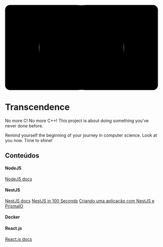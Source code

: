 <div id="top" align="center" style="background-color: #000;border-radius: 16px;">
  <img src="https://i.pinimg.com/originals/3b/8b/3a/3b8b3a3d1cd3e2951b014a1c9095aeb9.gif" width="280" style="border-radius:50%" />
</div>

# Transcendence

No more C! No more C++! This project is about doing something you’ve never done before.

Remind yourself the beginning of your journey in computer science. Look at you now. Time to shine!

## Conteúdos

#### NodeJS

[NodeJS docs](https://nodejs.org/en/docs/)

#### NestJS

[NestJS docs](https://docs.nestjs.com/)
[NestJS in 100 Seconds](https://www.youtube.com/watch?v=0M8AYU_hPas)
[Criando uma aplicação com NestJS e PrismaIO](https://www.youtube.com/watch?v=0Idug0e9tPw)

#### Docker

#### React.js

[React.js docs](https://reactjs.org/docs/getting-started.html)
